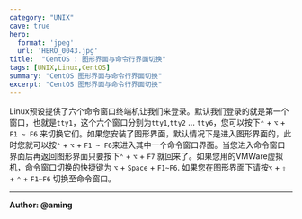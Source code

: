 ```yaml
---
category: "UNIX"
cave: true
hero:
  format: 'jpeg'
  url: 'HERO_0043.jpg'
title:  "CentOS : 图形界面与命令行界面切换"
tags: [UNIX,Linux,CentOS]
summary: "CentOS 图形界面与命令行界面切换"
excerpt: "CentOS 图形界面与命令行界面切换"
---
```

Linux预设提供了六个命令窗口终端机让我们来登录。默认我们登录的就是第一个窗口，也就是`tty1`，这个六个窗口分别为`tty1`,`tty2` … `tty6`，您可以按下`⌃` + `⌥` + `F1 ~ F6` 来切换它们。如果您安装了图形界面，默认情况下是进入图形界面的，此时您就可以按`⌃` + `⌥` + `F1 ~ F6`来进入其中一个命令窗口界面。当您进入命令窗口界面后再返回图形界面只要按下`⌃` + `⌥` + `F7` 就回来了。如果您用的VMWare虚拟机，命令窗口切换的快捷键为 `⌥` + `Space` + `F1~F6`. 如果您在图形界面下请按`⌥` + `⇧` + `⌃` + `F1~F6` 切换至命令窗口。

---
**Author: @aming**
